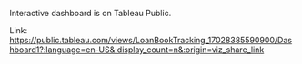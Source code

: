 Interactive dashboard is on Tableau Public.

Link: https://public.tableau.com/views/LoanBookTracking_17028385590900/Dashboard1?:language=en-US&:display_count=n&:origin=viz_share_link
